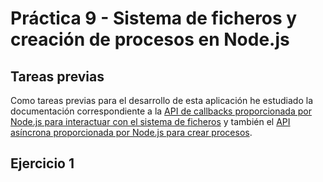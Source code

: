 # Práctica 9 - Sistema de ficheros y creación de procesos en Node.js

## Tareas previas 

Como tareas previas para el desarrollo de esta aplicación he estudiado la documentación correspondiente a la [API de callbacks proporcionada por Node.js para interactuar con el sistema de ficheros](https://nodejs.org/dist/latest/docs/api/fs.html#fs_callback_api) y también el [API asíncrona proporcionada por Node.js para crear procesos](https://nodejs.org/dist/latest/docs/api/child_process.html#child_process_asynchronous_process_creation).


## Ejercicio 1

